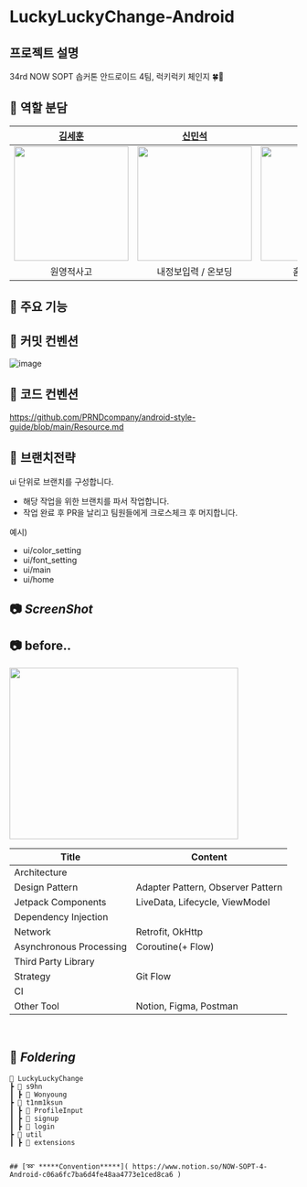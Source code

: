 # LuckyLuckyChange-Android
## 프로젝트 설명 
34rd NOW SOPT 솝커톤 안드로이드 4팀, 럭키럭키 체인지 🍀🌟


## 👋 역할 분담
| [김세훈](https://github.com/s9hn) | [신민석](https://github.com/t1nm1ksun) | [김아린](https://github.com/arinming) | [이현진](https://github.com/2hyunjinn) |
| :--------: | :--------: | :--------: | :--------: |
| <img src="https://github.com/2hyunjinn/2hyunjinn/assets/95455569/1bdb4be5-6a96-4b0d-83e6-01d7306cc490" width="200px"  height="200dp">  | <img src="https://github.com/2hyunjinn/2hyunjinn/assets/95455569/891fee17-df02-4286-a161-5969958572d3" width="200px" height="200dp"> | <img src="https://github.com/2hyunjinn/2hyunjinn/assets/95455569/16e9e238-4f1e-45d5-b360-f788806fd1d5" width="200px" height="200dp"> | <img src="https://github.com/2hyunjinn/2hyunjinn/assets/95455569/6b6a33a0-d215-4b7c-a519-0c0958cd6473" width="200px" height="200dp">
| 원영적사고 | 내정보입력 / 온보딩 | 홈 / 로딩화면 | 인스타캡쳐 / 마이페이지 | 

## 👋 주요 기능

## 👋 커밋 컨벤션
![image](https://github.com/2hyunjinn/2hyunjinn/assets/95455569/b7bf23fb-7b95-48c2-a9d9-d6d69dea9d02)

## 👋 코드 컨벤션
https://github.com/PRNDcompany/android-style-guide/blob/main/Resource.md


## 👋 브랜치전략

ui 단위로 브랜치를 구성합니다.

- 해당 작업을 위한 브랜치를 파서 작업합니다.
- 작업 완료 후 PR을 날리고 팀원들에게 크로스체크 후 머지합니다.

예시)

- ui/color_setting
- ui/font_setting
- ui/main
- ui/home

## 📷 *****ScreenShot*****


## 📷 **before..**
<img src="https://github.com/2hyunjinn/2hyunjinn/assets/95455569/0377ceeb-0097-4ec7-9dc6-af7dcc30105f" width="400px" height="300dp">

| Title | Content |
| --- | --- |
| Architecture |  |
| Design Pattern | Adapter Pattern, Observer Pattern |
| Jetpack Components | LiveData, Lifecycle, ViewModel |
| Dependency Injection |  |
| Network | Retrofit, OkHttp |
| Asynchronous Processing | Coroutine(+ Flow) |
| Third Party Library |  |
| Strategy | Git Flow |
| CI | |
| Other Tool | Notion, Figma, Postman |

<br>



## 📁 *****Foldering*****
```
📂 LuckyLuckyChange
┣ 📂 s9hn
┃ ┣ 📂 Wonyoung
┣ 📂 t1nm1ksun
┃ ┣ 📂 ProfileInput
┃ ┣ 📂 signup
┃ ┣ 📂 login
┣ 📂 util
┃ ┣ 📂 extensions


## [➿ *****Convention*****]( https://www.notion.so/NOW-SOPT-4-Android-c06a6fc7ba6d4fe48aa4773e1ced8ca6 )
```


